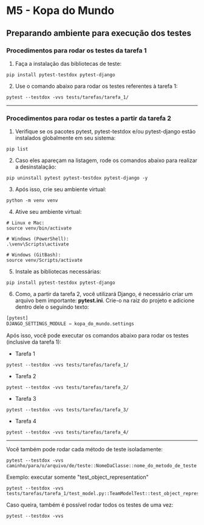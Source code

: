 # M5 - Kopa do Mundo

## Preparando ambiente para execução dos testes
### Procedimentos para rodar os testes da tarefa 1
1. Faça a instalação das bibliotecas de teste:
```shell
pip install pytest-testdox pytest-django
```
2. Use o comando abaixo para rodar os testes referentes à tarefa 1:
```shell
pytest --testdox -vvs tests/tarefas/tarefa_1/
```
---
### Procedimentos para rodar os testes a partir da tarefa 2
1. Verifique se os pacotes pytest, pytest-testdox e/ou pytest-django estão instalados globalmente em seu sistema:
```shell
pip list
```
2. Caso eles apareçam na listagem, rode os comandos abaixo para realizar a desinstalação:

```shell
pip uninstall pytest pytest-testdox pytest-django -y
```
3. Após isso, crie seu ambiente virtual:
```shell
python -m venv venv
```

4. Ative seu ambiente virtual:

```shell
# Linux e Mac:
source venv/bin/activate

# Windows (PowerShell):
.\venv\Scripts\activate

# Windows (GitBash):
source venv/Scripts/activate
```


5. Instale as bibliotecas necessárias:

```shell
pip install pytest-testdox pytest-django
```

6. Como, a partir da tarefa 2, você utilizará Django, é necessário criar um arquivo bem importante: **pytest.ini**. Crie-o na raiz do projeto e adicione dentro dele o seguindo texto:
```python
[pytest]
DJANGO_SETTINGS_MODULE = kopa_do_mundo.settings
```

Após isso, você pode executar os comandos abaixo para rodar os testes (inclusive da tarefa 1):
- Tarefa 1

```shell
pytest --testdox -vvs tests/tarefas/tarefa_1/
```

- Tarefa 2

```shell
pytest --testdox -vvs tests/tarefas/tarefa_2/
```

- Tarefa 3

```shell
pytest --testdox -vvs tests/tarefas/tarefa_3/
```

- Tarefa 4

```shell
pytest --testdox -vvs tests/tarefas/tarefa_4/
```

---

Você também pode rodar cada método de teste isoladamente:

```shell
pytest --testdox -vvs caminho/para/o/arquivo/de/teste::NomeDaClasse::nome_do_metodo_de_teste
```

Exemplo: executar somente "test_object_representation"

```shell
pytest --testdox -vvs tests/tarefas/tarefa_1/test_model.py::TeamModelTest::test_object_representation
```

Caso queira, também é possível rodar todos os testes de uma vez:
```shell
pytest --testdox -vvs
```